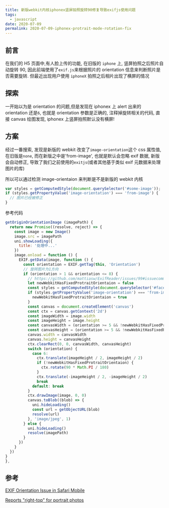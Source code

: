```yaml
---
title: 新版webkit内核iphonex竖屏拍照旋转90修复导致exifjs使用问题
tags:
  - javascript
date: 2020-07-09
permalink: 2020-07-09-iphonex-protrait-mode-rotation-fix
---
```


## 前言

在我们的 H5 页面中,有人脸上传的功能, 在旧版的 `iphone` 上, 竖屏拍照之后照片自动旋转 90, 因此前端使用了`exif.js`来根据照片的 orientation 信息来判断照片是否需要旋转. 但最近出现用户使用 `iphoneX` 拍照之后相片出现了横屏的情况

## 探索

一开始以为是 orientation 的问题,但是发现在 iphonex 上 alert 出来的 orientation 还是`6`, 也就是 orientation 参数是正确的, 注释掉旋转相关的代码, 直接 canvas 绘图发现, iphonex 上竖屏拍照默认没有横屏!

## 方案

经过一番搜索, 发现是新版的 webkit 改变了`image-orientation`这个 css 属性值, 在旧版是`none`, 而在新版之中是'from-image', 也就是默认会忽略 exif 数据, 新版会自动修正, 导致了我们之前使用的`exitjs`(或者其他基于类似 exif 元数据来处理图片的库)

所以可以通过检测 image-orientaion 来判断是不是新版的 webkit 内核

```js
var styles = getComputedStyle(document.querySelector('#some-image'));
if (styles.getPropertyValue('image-orientation') === 'from-image') {
  // 图片已经被修正
}
```

参考代码

```js
getOriginOrientationImage (imagePath) {
  return new Promise((resolve, reject) => {
    const image = new Image()
    image.src = imagePath
    uni.showLoading({
      title: '处理中...'
    })
    image.onload = function () {
      EXIF.getData(image, function () {
        const orientation = EXIF.getTag(this, 'Orientation')
        // 旋转图片为1方向
        if (orientation > 1 && orientation <= 8) {
          // https://github.com/mattiasw/ExifReader/issues/99#issuecomment-640217716
          let newWebkitHasFixedProtraitOrientaion = false
          const styles = getComputedStyle(document.querySelector('#face-image'))
          if (styles.getPropertyValue('image-orientation') === 'from-image') {
            newWebkitHasFixedProtraitOrientaion = true
          }
          const canvas = document.createElement('canvas')
          const ctx = canvas.getContext('2d')
          const imageWidth = image.width
          const imageHeight = image.height
          const canvasWidth = (orientation >= 5 && !newWebkitHasFixedProtraitOrientaion) ? imageHeight : imageWidth
          const canvasHeight = (orientation >= 5 && !newWebkitHasFixedProtraitOrientaion) ? imageWidth : imageHeight
          canvas.width = canvasWidth
          canvas.height = canvasHeight
          ctx.clearRect(0, 0, canvasWidth, canvasHeight)
          switch (orientation) {
            case 6:
              ctx.translate(imageHeight / 2, imageHeight / 2)
              if (!newWebkitHasFixedProtraitOrientaion) {
                ctx.rotate(90 * Math.PI / 180)
              }
              ctx.translate(-imageHeight / 2, -imageHeight / 2)
              break
            default: break
          }
          ctx.drawImage(image, 0, 0)
          canvas.toBlob((blob) => {
            uni.hideLoading()
            const url = getObjectURL(blob)
            resolve(url)
          }, 'image/jpeg', 1)
        } else {
          uni.hideLoading()
          resolve(imagePath)
        }
      })
    }
  })
}
},
```

## 参考

[EXIF Orientation Issue in Safari Mobile](https://stackoverflow.com/questions/61390195/exif-orientation-issue-in-safari-mobile)

[Reports "right-top" for portrait photos](https://github.com/mattiasw/ExifReader/issues/99#issuecomment-640217716)
